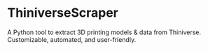 # ThiniverseScraper
A Python tool to extract 3D printing models &amp; data from Thiniverse. Customizable, automated, and user-friendly.
